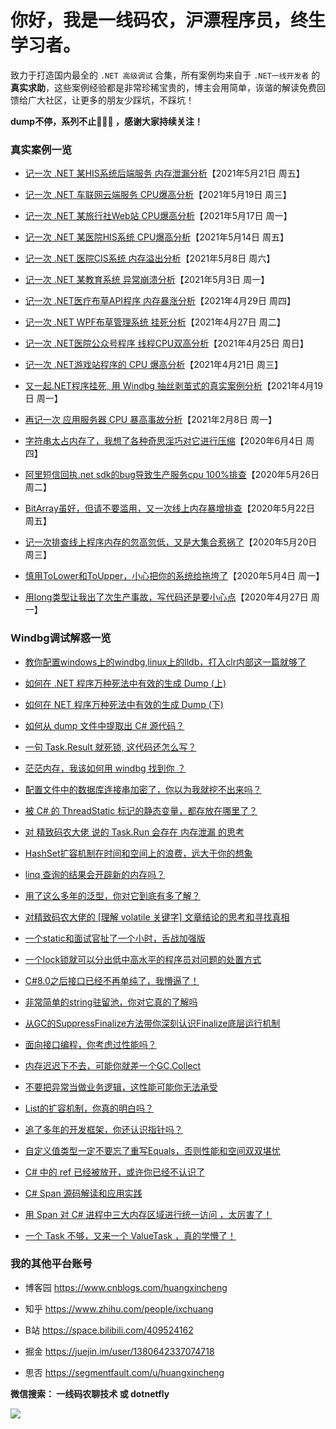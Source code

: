 # 你好，我是一线码农，沪漂程序员，终生学习者。



致力于打造国内最全的 `.NET 高级调试` 合集，所有案例均来自于 `.NET一线开发者` 的**真实求助**，这些案例经验都是非常珍稀宝贵的，博主会用简单，诙谐的解读免费回馈给广大社区，让更多的朋友少踩坑，不踩坑！ 


**dump不停，系列不止💪💪💪 ，感谢大家持续关注！**


### 真实案例一览


- [记一次 .NET 某HIS系统后端服务 内存泄漏分析](https://mp.weixin.qq.com/s?__biz=MjM5MzI5Mzg1OA==&mid=2247489999&idx=1&sn=5090587e668d6095f6d1f17424ae0f1c&chksm=a6986a8291efe3940973783639f6ee26f31bbab6c08fa54d2687d35df3e0c9233fbe2918fc29&token=95934485&lang=zh_CN#rd)【2021年5月21日 周五】

- [记一次 .NET 车联网云端服务 CPU爆高分析](https://mp.weixin.qq.com/s?__biz=MjM5MzI5Mzg1OA==&mid=2247489981&idx=1&sn=1445c1e6157542e6e1cc351481903d54&chksm=a6986af091efe3e6d493a8a966b8e18e3699c087e41359cd935d958208c12edfe4bbc2438466&token=749169776&lang=zh_CN#rd)【2021年5月19日 周三】

- [记一次 .NET 某旅行社Web站 CPU爆高分析](https://mp.weixin.qq.com/s?__biz=MjM5MzI5Mzg1OA==&mid=2247489952&idx=1&sn=d062734cdc37ee0b8b6eb8b7abcc792d&chksm=a6986aed91efe3fb009112dc19a2c8a844201fa632c1a7fd1cc900c819fd80544f30caecc755&token=749169776&lang=zh_CN#rd)【2021年5月17日 周一】

- [记一次 .NET 某医院HIS系统 CPU爆高分析](https://mp.weixin.qq.com/s?__biz=MjM5MzI5Mzg1OA==&mid=2247489931&idx=1&sn=4dc0b99b1abeb9eaa01ef8621a7a0c82&chksm=a6986ac691efe3d0332177fcf0ca382d2b24da0c80ba60e1166d754077cc6c62e3e8d99a111b&token=1711976643&lang=zh_CN#rd)【2021年5月14日 周五】

- [记一次 .NET 医院CIS系统 内存溢出分析](https://mp.weixin.qq.com/s?__biz=MjM5MzI5Mzg1OA==&mid=2247489873&idx=1&sn=91e2f6550adf263e51be407b413da4af&chksm=a6986a1c91efe30ac1501f8305fca75778063db703656883d0c6f8e34581f5c4f07bacb2c69f&token=164115488&lang=zh_CN#rd)【2021年5月8日 周六】

- [记一次 .NET 某教育系统 异常崩溃分析](https://mp.weixin.qq.com/s?__biz=MjM5MzI5Mzg1OA==&mid=2247489829&idx=1&sn=34e6169a43eb5ecc42a51761a894b7a3&chksm=a6986a6891efe37ea1720c0065cf942749d5ed24b2896189ec48974a3d4f28c0736ebd53a377&token=2092322748&lang=zh_CN#rd)【2021年5月3日 周一】

- [记一次 .NET医疗布草API程序 内存暴涨分析](https://mp.weixin.qq.com/s?__biz=MjM5MzI5Mzg1OA==&mid=2247489805&idx=1&sn=f3467d62ffd2909611255c0bd53cb469&chksm=a6986a4091efe356b1664013a1ffa614e1ae6cef8618b240adc97068ea6e6faf378f449e6494&token=1292573312&lang=zh_CN#rd)【2021年4月29日 周四】

- [记一次 .NET WPF布草管理系统 挂死分析](https://mp.weixin.qq.com/s?__biz=MjM5MzI5Mzg1OA==&mid=2247489772&idx=1&sn=a7781ada0ca36f126dead62c5daa6d47&chksm=a6986ba191efe2b7f9afae6788d5b976e0e4c1941c8f8bd21efef5ee844c7ba6355777e93e26&token=1292573312&lang=zh_CN#rd)【2021年4月27日 周二】

- [记一次 .NET医院公众号程序 线程CPU双高分析](https://mp.weixin.qq.com/s?__biz=MjM5MzI5Mzg1OA==&mid=2247489751&idx=1&sn=8dc23fc83dd698887bc12bdae5eb5996&chksm=a6986b9a91efe28c69e3fadda0e878f8b047eb73b45bed188ff1b4036c5979d3631077b4ee23&token=430418757&lang=zh_CN#rd)【2021年4月25日 周日】

- [记一次 .NET游戏站程序的 CPU 爆高分析](https://mp.weixin.qq.com/s?__biz=MjM5MzI5Mzg1OA==&mid=2247489684&idx=1&sn=554f5194c3c83da43ca2fc81846aa260&chksm=a6986bd991efe2cfe9efc00a5ab1ff161e40994bfaac9b350a9c4d7bdfb8b3fed0fd14896a8c&token=1961578048&lang=zh_CN#rd)【2021年4月21日 周三】

- [又一起.NET程序挂死, 用 Windbg 抽丝剥茧式的真实案例分析](https://mp.weixin.qq.com/s?__biz=MjM5MzI5Mzg1OA==&mid=2247489632&idx=1&sn=b7946a760062edf6cf0df82fa0503169&chksm=a6986b2d91efe23b79aa9061a2f54b61fa5141e330e810e4b576bf4fa92fc2ef78d712bec896&token=1961578048&lang=zh_CN#rd)【2021年4月19日 周一】

- [再记一次 应用服务器 CPU 暴高事故分析](https://mp.weixin.qq.com/s?__biz=MjM5MzI5Mzg1OA==&mid=2247488730&idx=1&sn=759c8b2bd1f01136a68b7659f926fa45&chksm=a698679791efee81392a6143f8f0f176d8c11fa399dd53eae164b215810d78d41fa5a7e45f3e&token=1961578048&lang=zh_CN#rd)【2021年2月8日 周一】

- [字符串太占内存了，我想了各种奇思淫巧对它进行压缩](http://mp.weixin.qq.com/s?__biz=MjM5MzI5Mzg1OA==&mid=2247484069&idx=1&sn=9a0a2b700edc20294a5f280c39f8ad78&chksm=a69871e891eff8fe8ec369eab8fa480416ccce1cfe188ccb55409cdf42841dfa90281a16d816&token=1098575339&lang=zh_CN#rd)【2020年6月4日 周四】

- [阿里短信回执.net sdk的bug导致生产服务cpu 100%排查](https://mp.weixin.qq.com/s?__biz=MjM5MzI5Mzg1OA==&mid=2247483948&idx=1&sn=eed8e82f25da46340846194000d869cc&chksm=a698716191eff877b980dce7531436ffad3dbb7541275a4e8f625551616206ecc62466c182e1&token=430418757&lang=zh_CN#rd)【2020年5月26日 周二】

- [BitArray虽好，但请不要滥用，又一次线上内存暴增排查](https://mp.weixin.qq.com/s?__biz=MjM5MzI5Mzg1OA==&mid=2247483895&idx=1&sn=9df99be01677a20288b7d18ded113977&chksm=a69872ba91effbac65df26f3f0fcd46c5bd9a9ebd5f1528c213cdf621099439ba98e76720094&token=1260076125&lang=zh_CN#rd)【2020年5月22日 周五】

- [记一次排查线上程序内存的忽高忽低，又是大集合惹祸了](https://mp.weixin.qq.com/s?__biz=MjM5MzI5Mzg1OA==&mid=2247483887&idx=1&sn=3bfea65a9ccd58df5813face404de5c9&chksm=a69872a291effbb40554a72df4d34084dbce76c58ac66bc8af21cd606d7ddb4c6a0e4da7d8e9&token=1260076125&lang=zh_CN#rd)【2020年5月20日 周三】

- [慎用ToLower和ToUpper，小心把你的系统给拖垮了](https://mp.weixin.qq.com/s?__biz=MjM5MzI5Mzg1OA==&mid=2247483784&idx=1&sn=3ee4a0b58eb85895f2b5951dedc36974&chksm=a69872c591effbd3062ba57c78994e519235896f607f2d8e5052f8787d7e2fa84bd8c12d565e&token=1260076125&lang=zh_CN#rd)【2020年5月4日 周一】

- [用long类型让我出了次生产事故，写代码还是要小心点](https://mp.weixin.qq.com/s?__biz=MjM5MzI5Mzg1OA==&mid=2247483750&idx=1&sn=c407fe5eebc9cd64c65e46d843679f98&chksm=a698722b91effb3d49c9a01f06a9e8ceb05ca08ff6a9ed80a1b7db441ee954399ebea69f4d4a&token=1961578048&lang=zh_CN#rd)【2020年4月27日 周一】




### Windbg调试解惑一览



- [教你配置windows上的windbg,linux上的lldb，打入clr内部这一篇就够了](https://mp.weixin.qq.com/s?__biz=MjM5MzI5Mzg1OA==&mid=2247483792&idx=1&sn=b2984c421787efa352678fcf9b50490f&chksm=a69872dd91effbcbedd264f1a59c1671f068b40303e7a190a52b7407196fe3b8bb3e533b9d05&token=1260076125&lang=zh_CN#rd)

- [如何在 .NET 程序万种死法中有效的生成 Dump (上)](https://mp.weixin.qq.com/s?__biz=MjM5MzI5Mzg1OA==&mid=2247489260&idx=1&sn=ef89832e72b4beb354e64c527816a456&chksm=a69865a191efecb7378ba266391115b4d29ccfbd8dd70def90c625b2c4051231aae5c5ca2e24&token=763414529&lang=zh_CN#rd)

- [如何在 NET 程序万种死法中有效的生成 Dump (下)](https://mp.weixin.qq.com/s?__biz=MjM5MzI5Mzg1OA==&mid=2247489377&idx=1&sn=8039f36fa688ff3575009de94d2ae026&chksm=a698642c91efed3a9f3e4f0d100c626ebb37c912557b48eb03a2830cd98145c25cb564e33f01&token=1961578048&lang=zh_CN#rd)

- [如何从 dump 文件中提取出 C# 源代码？](https://mp.weixin.qq.com/s?__biz=MjM5MzI5Mzg1OA==&mid=2247489167&idx=1&sn=208edc764f9f88eaf3237d64946f3012&chksm=a69865c291efecd487a37dca0b7a38fafa0965a634893eaaa28c40f49b3827316d1dc4f280d6&token=763414529&lang=zh_CN#rd)

- [一句 Task.Result 就死锁, 这代码还怎么写？](https://mp.weixin.qq.com/s?__biz=MjM5MzI5Mzg1OA==&mid=2247489891&idx=1&sn=f7ca7786a498c0a27bd58339a97111ee&chksm=a6986a2e91efe338f270a7929456f76c63e9c7c2afa181835759ed439c45b8a9926029f81686&token=1711976643&lang=zh_CN#rd)

- [茫茫内存，我该如何用 windbg 找到你 ？](https://mp.weixin.qq.com/s?__biz=MjM5MzI5Mzg1OA==&mid=2247489276&idx=1&sn=b5e15fb9c7b2fa7e74ed176a6e56502b&chksm=a69865b191efeca75b66287fd96c99b3a15334abbe7761c350adc4e8d4a8fcdd6ffbbc94b189&token=1961578048&lang=zh_CN#rd)

- [配置文件中的数据库连接串加密了，你以为我就挖不出来吗？](https://mp.weixin.qq.com/s?__biz=MjM5MzI5Mzg1OA==&mid=2247485201&idx=1&sn=1ec4c336bf49f9cdceea14d2661f1d38&chksm=a698745c91effd4ad958c49e8def102fb5027a7139224d10c958a70f8ed69f1e4191a4f746e4&token=1961578048&lang=zh_CN#rd)

- [被 C# 的 ThreadStatic 标记的静态变量，都存放在哪里了？](https://mp.weixin.qq.com/s?__biz=MjM5MzI5Mzg1OA==&mid=2247487742&idx=1&sn=6c77fc2e5318eac5c91690ca451e43bd&chksm=a69863b391efeaa56ac0e7cbc2b443a1b098f05593eafea14849f3bd0bba6ce5b835275f0506&token=250896018&lang=zh_CN#rd)

- [对 精致码农大佬 说的 Task.Run 会存在 内存泄漏 的思考](https://mp.weixin.qq.com/s?__biz=MjM5MzI5Mzg1OA==&mid=2247488049&idx=1&sn=0b0e500c99822f482a7300e44351237f&chksm=a698617c91efe86a78001c6d68d1b1dea064b094641e6d6200276d6f818a10d76f0df322f785&token=250896018&lang=zh_CN#rd)

- [HashSet扩容机制在时间和空间上的浪费，远大于你的想象](https://mp.weixin.qq.com/s?__biz=MjM5MzI5Mzg1OA==&mid=2247484314&idx=1&sn=c827979c90a9b491b8f78b9f65f1d562&chksm=a69870d791eff9c164aeca6e9bfebaaaf414604d249198f03f3f3246da882a7fe62732b787c4&token=1961578048&lang=zh_CN#rd)

- [linq 查询的结果会开辟新的内存吗？](https://mp.weixin.qq.com/s?__biz=MjM5MzI5Mzg1OA==&mid=2247487799&idx=1&sn=a5dd0a46913dd832a17fb5ad2131abcf&chksm=a698627a91efeb6c99ff5455c4ab96229d97011ebb76765e1d6e148a1ced54fe92e6cbe25596&token=250896018&lang=zh_CN#rd)

- [用了这么多年的泛型，你对它到底有多了解？](https://mp.weixin.qq.com/s?__biz=MjM5MzI5Mzg1OA==&mid=2247483746&idx=1&sn=1a9ae1e942d12ce0ae184ebaddd96a3a&chksm=a698722f91effb394d008529ab311e97ae94651e76d36a2c70ceaf020faace687d91e067a0f5&token=1260076125&lang=zh_CN#rd)

- [对精致码农大佬的 [理解 volatile 关键字] 文章结论的思考和寻找真相](https://mp.weixin.qq.com/s?__biz=MjM5MzI5Mzg1OA==&mid=2247487203&idx=6&sn=928571ed608091597892e909e64db0e8&chksm=a6987dae91eff4b8ac3c8ebc55316ad24fbe0801e903832ac57e9251366655bd7870a5c6bba7&token=2136785246&lang=zh_CN#rd)

- [一个static和面试官扯了一个小时，舌战加强版](https://mp.weixin.qq.com/s?__biz=MjM5MzI5Mzg1OA==&mid=2247484105&idx=1&sn=0e53cc1900421222a5eae65ee1cfd725&chksm=a698718491eff892a4e63d5cf62a0b1e2ee2f85ed7a1111cd889d4f97f9f6db0309e0d7ae096&token=1098575339&lang=zh_CN#rd)

- [一个lock锁就可以分出低中高水平的程序员对问题的处置方式](https://mp.weixin.qq.com/s?__biz=MjM5MzI5Mzg1OA==&mid=2247483721&idx=1&sn=ae0af61c33fbd515943a8523acbddfe0&chksm=a698720491effb122e53f8308024c1218da04381f8106dc78ba738869d332b132e61c186e42b&token=1260076125&lang=zh_CN#rd)

- [C#8.0之后接口已经不再单纯了，我懵逼了！](https://mp.weixin.qq.com/s?__biz=MjM5MzI5Mzg1OA==&mid=2247487047&idx=2&sn=4e37be491ae28676e36a55c7d5451a5d&chksm=a6987d0a91eff41c8d4fe891548aabd8c3c4b680195b4048fee4f30e09c06c54b22e50ef4a69&token=1961578048&lang=zh_CN#rd)

- [非常简单的string驻留池，你对它真的了解吗](https://mp.weixin.qq.com/s?__biz=MjM5MzI5Mzg1OA==&mid=2247483754&idx=1&sn=b901fee371a4aeb799337520b35d9bfb&chksm=a698722791effb31c3806b95efe08c30dba630cd22bee6cd87761239b09e36295af488a7a994&token=1260076125&lang=zh_CN#rd)

- [从GC的SuppressFinalize方法带你深刻认识Finalize底层运行机制](https://mp.weixin.qq.com/s?__biz=MjM5MzI5Mzg1OA==&mid=2247483758&idx=1&sn=415a5d4650e3363b0c9df8126aa529cc&chksm=a698722391effb35f068b09f137450f0084be57d44111540de71d4cc75463fc7c7b14789c667&token=1260076125&lang=zh_CN#rd)

- [面向接口编程，你考虑过性能吗？](https://mp.weixin.qq.com/s?__biz=MjM5MzI5Mzg1OA==&mid=2247483766&idx=1&sn=6b639499cf910587227bf8ed576f557c&chksm=a698723b91effb2d7925c6740eaccc347c42e7ec062ccbefce3620b6a2588e3aec380c1c7c8a&token=1260076125&lang=zh_CN#rd)

- [内存迟迟下不去，可能你就差一个GC.Collect](https://mp.weixin.qq.com/s?__biz=MjM5MzI5Mzg1OA==&mid=2247483788&idx=1&sn=5643b128ef64168bdbd231a32d955c67&chksm=a69872c191effbd7513eaf65453d3305c2bc9a01f180ae99ed1fd512585911f4b4a805258bc8&token=1260076125&lang=zh_CN#rd)

- [不要把异常当做业务逻辑，这性能可能你无法承受](https://mp.weixin.qq.com/s?__biz=MjM5MzI5Mzg1OA==&mid=2247483801&idx=1&sn=255f7b548a5c6b2a124c2adc9a7fff17&chksm=a69872d491effbc2d10ef4f684187144f4a7a2fdea79b17c554910d9e15d0dfaf1d48803d835&token=1260076125&lang=zh_CN#rd)

- [List的扩容机制，你真的明白吗？](https://mp.weixin.qq.com/s?__biz=MjM5MzI5Mzg1OA==&mid=2247483934&idx=1&sn=1e37bd686ba5b4e0e1a41a836258f126&chksm=a698715391eff845c79db6badfb45f63a926d5bfd0d450276661bd7e7cc67ffbdc81fe30fca9&token=1260076125&lang=zh_CN#rd)

- [追了多年的开发框架，你还认识指针吗？](https://mp.weixin.qq.com/s?__biz=MjM5MzI5Mzg1OA==&mid=2247483823&idx=1&sn=b1c6155b16283a99a9be855c57c13b8e&chksm=a69872e291effbf404f89ec538d28d5b1cf4ed2786f3feb43d17db985639b4ed24d7c5edd55f&token=1098575339&lang=zh_CN#rd)

- [自定义值类型一定不要忘了重写Equals，否则性能和空间双双堪忧](https://mp.weixin.qq.com/s?__biz=MjM5MzI5Mzg1OA==&mid=2247484027&idx=1&sn=5af5f193b594ef57468d3cb2e423c1cc&chksm=a698713691eff820939fc493dd619f000858a90d7c911583e0af052a517307d236f9eccd847c&token=1742856040&lang=zh_CN#rd)

- [C# 中的 ref 已经被放开，或许你已经不认识了](https://mp.weixin.qq.com/s?__biz=MjM5MzI5Mzg1OA==&mid=2247487484&idx=1&sn=4644c2ce523ba8c40ae995bf2db3fbb5&chksm=a6987cb191eff5a7cd69b887188eb22e34fe1797e6e699d90078b1c8d2165014936a480b1492&token=2136785246&lang=zh_CN#rd)

- [C# Span 源码解读和应用实践](https://mp.weixin.qq.com/s?__biz=MjM5MzI5Mzg1OA==&mid=2247487593&idx=1&sn=17a1244733c5f84ee7318b8de01ab919&chksm=a698632491efea32d731ccc51c84780bf1418778d5decbcb3d25f7eda5a1fe006088ea2db35f&token=1806526632&lang=zh_CN#rd)

- [用 Span 对 C# 进程中三大内存区域进行统一访问 ，太厉害了！](https://mp.weixin.qq.com/s?__biz=MjM5MzI5Mzg1OA==&mid=2247487097&idx=2&sn=c06dd9c7b4aac9c397c988ebffbfd497&chksm=a6987d3491eff42224de36fd9d3933993fa7334ff2e987af4744fe0124911e8ae30123d84b7d&token=1961578048&lang=zh_CN#rd)

- [一个 Task 不够，又来一个 ValueTask ，真的学懵了！](https://mp.weixin.qq.com/s?__biz=MjM5MzI5Mzg1OA==&mid=2247487538&idx=2&sn=542088a51ee8da815828951a411694d5&chksm=a698637f91efea69ae36e9370d9bc7562fdfb63d34ddf4eb3b81d9c53499b889be2253e0553e&token=1806526632&lang=zh_CN#rd)




### 我的其他平台账号


* 博客园   https://www.cnblogs.com/huangxincheng

* 知乎    https://www.zhihu.com/people/ixchuang

* B站     https://space.bilibili.com/409524162

* 掘金   https://juejin.im/user/1380642337074718

* 思否   https://segmentfault.com/u/huangxincheng


**微信搜索： 一线码农聊技术  或 dotnetfly**

<a name="公众号"></a>


![](https://i.loli.net/2020/09/23/fgLUVn3YSIDWQpK.png)